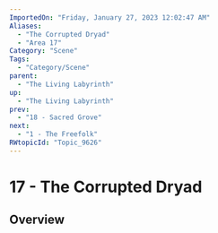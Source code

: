 ```yaml
---
ImportedOn: "Friday, January 27, 2023 12:02:47 AM"
Aliases:
  - "The Corrupted Dryad"
  - "Area 17"
Category: "Scene"
Tags:
  - "Category/Scene"
parent:
  - "The Living Labyrinth"
up:
  - "The Living Labyrinth"
prev:
  - "18 - Sacred Grove"
next:
  - "1 - The Freefolk"
RWtopicId: "Topic_9626"
---
```

# 17 - The Corrupted Dryad
## Overview
